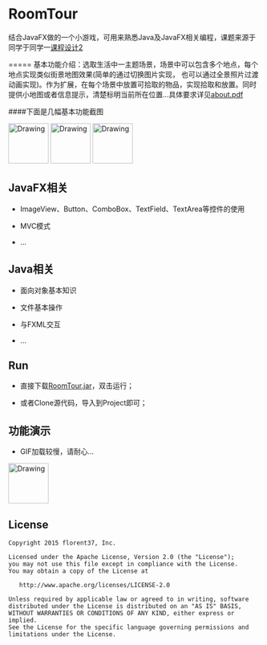 # RoomTour

结合JavaFX做的一个小游戏，可用来熟悉Java及JavaFX相关编程，课题来源于同学于同学一[课程设计2](https://github.com/msandroid/RoomTour/blob/master/about.pdf)

=====
基本功能介绍：选取生活中一主题场景，场景中可以包含多个地点，每个地点实现类似街景地图效果(简单的通过切换图片实现， 也可以通过全景照片过渡动画实现)。作为扩展，在每个场景中放置可拾取的物品，实现拾取和放置。同时提供小地图或者信息提示，清楚标明当前所在位置...具体要求详见[about.pdf](https://github.com/msandroid/RoomTour/blob/master/about.pdf)

####下面是几幅基本功能截图

<img src="https://github.com/msandroid/RoomTour/blob/master/screenshot/screenshot.png" alt="Drawing"  width="80"/>

<img src="https://github.com/msandroid/RoomTour/blob/master/screenshot/screenshot1.png" alt="Drawing"  width="80"/>

<img src="https://github.com/msandroid/RoomTour/blob/master/screenshot/screenshot2.png" alt="Drawing"  width="80"/>

JavaFX相关
--------
* ImageView、Button、ComboBox、TextField、TextArea等控件的使用

* MVC模式

* ...


Java相关
--------
* 面向对象基本知识

* 文件基本操作

* 与FXML交互

* ...

Run
--------
* 直接下载[RoomTour.jar](https://github.com/msandroid/RoomTour/blob/master/RoomTour.jar)，双击运行；
    
* 或者Clone源代码，导入到Project即可；

功能演示
--------
* GIF加载较慢，请耐心...
    
<img src="https://github.com/msandroid/RoomTour/blob/master/screenshot/roomtour.gif" alt="Drawing"  width="80"/>


License
--------

    Copyright 2015 florent37, Inc.

    Licensed under the Apache License, Version 2.0 (the "License");
    you may not use this file except in compliance with the License.
    You may obtain a copy of the License at

       http://www.apache.org/licenses/LICENSE-2.0

    Unless required by applicable law or agreed to in writing, software
    distributed under the License is distributed on an "AS IS" BASIS,
    WITHOUT WARRANTIES OR CONDITIONS OF ANY KIND, either express or implied.
    See the License for the specific language governing permissions and
    limitations under the License.




